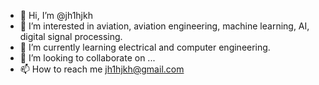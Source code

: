- 👋 Hi, I’m @jh1hjkh
- 👀 I’m interested in aviation, aviation engineering, machine learning, AI, digital signal processing.
- 🌱 I’m currently learning electrical and computer engineering.
- 💞️ I’m looking to collaborate on ...
- 📫 How to reach me jh1hjkh@gmail.com

<!---
jh1hjkh/jh1hjkh is a ✨ special ✨ repository because its `README.md` (this file) appears on your GitHub profile.
You can click the Preview link to take a look at your changes.
--->
